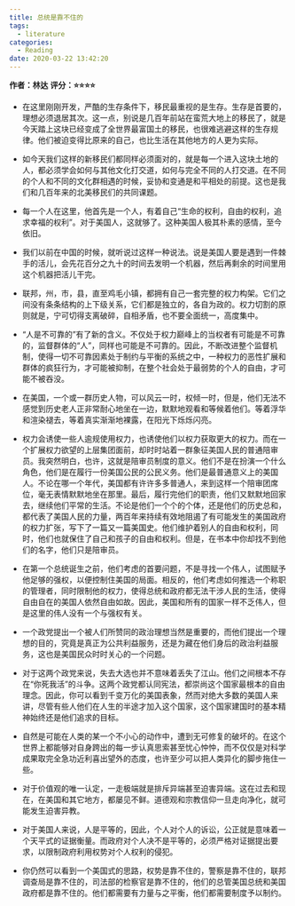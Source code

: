 ```yaml
---
title: 总统是靠不住的
tags:
  - literature
categories:
  - Reading
date: 2020-03-22 13:42:20
---
```


**作者：林达**
**评分：⭐️⭐️⭐️⭐️**

* 在这里刚刚开发，严酷的生存条件下，移民最重视的是生存。生存是首要的，理想必须退居其次。这一点，别说是几百年前站在蛮荒大地上的移民了，就是今天踏上这块已经变成了全世界最富国土的移民，也很难逃避这样的生存规律。他们被迫变得比原来的自己，也比生活在其他地方的人更为实际。

* 如今天我们这样的新移民们都同样必须面对的，就是每一个进入这块土地的人，都必须学会如何与其他文化打交道，如何与完全不同的人打交道。在不同的个人和不同的文化群相遇的时候，妥协和变通是和平相处的前提。这也是我们和几百年来的北美移民们的共同课题。

* 每一个人在这里，他首先是一个人，有着自己“生命的权利，自由的权利，追求幸福的权利”。对于美国人，这就够了。这种美国人极其朴素的感情，至今依旧。

* 我们以前在中国的时候，就听说过这样一种说法。说是美国人要是遇到一件棘手的活儿，会先花百分之九十的时间去发明一个机器，然后再剩余的时间里用这个机器把活儿干完。

* 联邦，州，市，县，直至鸡毛小镇，都拥有自己一套完整的权力构架。它们之间没有条条结构的上下级关系，它们都是独立的，各自为政的。权力切割的原则就是，宁可切得支离破碎，自相矛盾，也不要全面统一，高度集中。

* “人是不可靠的”有了新的含义。不仅处于权力巅峰上的当权者有可能是不可靠的，监督群体的“人”，同样也可能是不可靠的。因此，不断改进整个监督机制，使得一切不可靠因素处于制约与平衡的系统之中，一种权力的恶性扩展和群体的疯狂行为，才可能被抑制，在整个社会处于最弱势的个人的自由，才可能不被吞没。

* 在美国，一个或一群历史人物，可以风云一时，权倾一时，但是，他们无法不感觉到历史老人正非常耐心地坐在一边，默默地观看和等候着他们。等着浮华和渲染褪去，等着真实渐渐地裸露，在阳光下烁烁闪亮。

* 权力会诱使一些人逾规使用权力，也诱使他们以权力获取更大的权力。而在一个扩展权力欲望的上层集团面前，却时时站着一群象征美国人民的普通陪审员。我突然明白，也许，这就是陪审员制度的意义。他们不是在扮演一个什么角色，他们是在履行一份美国公民的公民义务。他们是最普通意义上的美国人。不论在哪一个年代，美国都有许许多多普通人，来到这样一个陪审团席位，毫无表情默默地坐在那里。最后，履行完他们的职责，他们又默默地回家去，继续他们平常的生活。不论是他们一个个的个体，还是他们的历史总和，都代表了美国人民的力量，两百年来持续有效地阻遏了有可能发生的美国政府的权力扩张，写下了一篇又一篇美国史。他们维护着别人的自由和权利，同时，他们也就保住了自己和孩子的自由和权利。但是，在书本中你却找不到他们的名字，他们只是陪审员。

* 在第一个总统诞生之前，他们考虑的首要问题，不是寻找一个伟人，试图赋予他足够的强权，以便控制住美国的局面。相反的，他们考虑如何推选一个称职的管理者，同时限制他的权力，使得总统和政府都无法干涉人民的生活，使得自由自在的美国人依然自由如故。因此，美国和所有的国家一样不乏伟人，但是这里的伟人没有一个与强权有关。

* 一个政党提出一个被人们所赞同的政治理想当然是重要的，而他们提出一个理想的目的，究竟是真正为公共利益服务，还是为藏在他们身后的政治利益服务，这也是美国民众时时关心的一个问题。

* 对于这两个政党来说，失去大选也并不意味着丢失了江山。他们之间根本不存在“你死我活”的斗争。这两个政党都认同宪法，都崇尚这个国家最根本的自由理念。因此，你可以看到千变万化的美国表象，然而对绝大多数的美国人来讲，尽管有些人他们在人生的半途才加入这个国家，这个国家建国时的基本精神始终还是他们追求的目标。

* 自然是可能在人类的某一个不小心的动作中，遭到无可修复的破坏的。在这个世界上都能够对自身跨出的每一步认真思索甚至忧心忡忡，而不仅仅是对科学成果取完全急功近利喜出望外的态度，也许至少可以把人类异化的脚步拖住一些。

* 对于价值观的唯一认定，一走极端就是排斥异端甚至迫害异端。这在过去和现在，在美国和其它地方，都屡见不鲜。道德观和宗教信仰一旦走向净化，就可能发生迫害异教。

* 对于美国人来说，人是平等的，因此，个人对个人的诉讼，公正就是意味着一个天平式的证据衡量。而政府对个人决不是平等的，必须严格对证据提出要求，以限制政府利用权势对个人权利的侵犯。

* 你仍然可以看到一个美国式的思路，权势是靠不住的，警察是靠不住的，联邦调查局是靠不住的，司法部的检察官是靠不住的，他们的总管美国总统和美国政府都是靠不住的。他们都需要有力量与之平衡，他们都需要制度予以制约。

